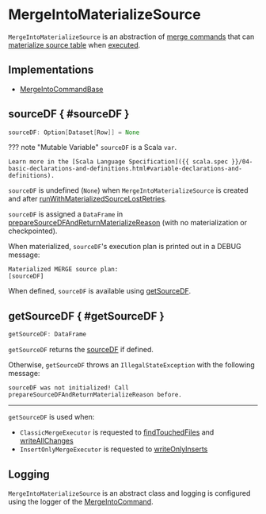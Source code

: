 # MergeIntoMaterializeSource

`MergeIntoMaterializeSource` is an abstraction of [merge commands](#implementations) that can [materialize source table](#shouldMaterializeSource) when [executed](MergeIntoCommandBase.md#runMerge).

## Implementations

* [MergeIntoCommandBase](MergeIntoCommandBase.md)

## sourceDF { #sourceDF }

```scala
sourceDF: Option[Dataset[Row]] = None
```

??? note "Mutable Variable"
    `sourceDF` is a Scala `var`.

    Learn more in the [Scala Language Specification]({{ scala.spec }}/04-basic-declarations-and-definitions.html#variable-declarations-and-definitions).

`sourceDF` is undefined (`None`) when `MergeIntoMaterializeSource` is created and after [runWithMaterializedSourceLostRetries](#runWithMaterializedSourceLostRetries).

`sourceDF` is assigned a `DataFrame` in [prepareSourceDFAndReturnMaterializeReason](#prepareSourceDFAndReturnMaterializeReason) (with no materialization or checkpointed).

When materialized, `sourceDF`'s execution plan is printed out in a DEBUG message:

```text
Materialized MERGE source plan:
[sourceDF]
```

When defined, `sourceDF` is available using [getSourceDF](#getSourceDF).

## getSourceDF { #getSourceDF }

```scala
getSourceDF: DataFrame
```

`getSourceDF` returns the [sourceDF](#sourceDF) if defined.

Otherwise, `getSourceDF` throws an `IllegalStateException` with the following message:

```text
sourceDF was not initialized! Call prepareSourceDFAndReturnMaterializeReason before.
```

---

`getSourceDF` is used when:

* `ClassicMergeExecutor` is requested to [findTouchedFiles](ClassicMergeExecutor.md#findTouchedFiles) and [writeAllChanges](ClassicMergeExecutor.md#writeAllChanges)
* `InsertOnlyMergeExecutor` is requested to [writeOnlyInserts](InsertOnlyMergeExecutor.md#writeOnlyInserts)

## Logging

`MergeIntoMaterializeSource` is an abstract class and logging is configured using the logger of the [MergeIntoCommand](MergeIntoCommand.md#logging).
